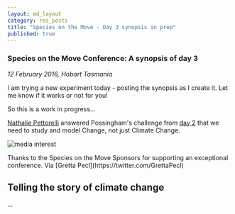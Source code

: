 ```yaml
---
layout: md_layout
category: res_posts
title: "Species on the Move - Day 3 synopsis in prep"
published: true  
---
```



### Species on the Move Conference: A synopsis of day 3

*12 February 2016, Hobart Tasmania*

I am trying a new experiment today - posting the synopsis as I create it. Let me know if it works or not for you!

So this is a work in progress...

[Nathalie Pettorelli](https://twitter.com/Pettorelli) answered Possingham's challenge from [day 2](http://www.seascapemodels.org/res_posts/2016/02/11/SoTM_day2_synopsis.html) that we need to study and model Change, not just Climate Change.



<div class = "image_caption">
<img src ="https://pbs.twimg.com/media/Ca9zi8SUMAAsHf1.jpg:large" alt="media interest" class="image_float"/>
<p>
Thanks to the Species on the Move Sponsors for supporting an exceptional conference. Via [Gretta Pecl](https://twitter.com/GrettaPecl)
</p>
</div>


## Telling the story of climate change











...
